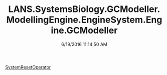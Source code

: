 ﻿---
title: LANS.SystemsBiology.GCModeller.ModellingEngine.EngineSystem.Engine.GCModeller
date: 6/19/2016 11:14:50 AM
---

[SystemResetOperator](T-LANS.SystemsBiology.GCModeller.ModellingEngine.EngineSystem.Engine.GCModeller.SystemResetOperator.html)
